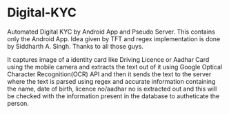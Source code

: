 # Digital-KYC
Automated Digital KYC by Android App and Pseudo Server. This contains only the Android App. Idea given by TFT and regex implementation is done by Siddharth A. Singh. Thanks to all those guys. 

It captures image of a identity card like Driving Licence or Aadhar Card using the mobile camera and extracts the text out of it using 
Google Optical Character Recognition(OCR) API and then it sends the text to the server where the text is parsed using regex and accurate 
information containing the name, date of birth, licence no/aadhar no is extracted out and this will be checked with the information 
present in the database to autheticate the person.
